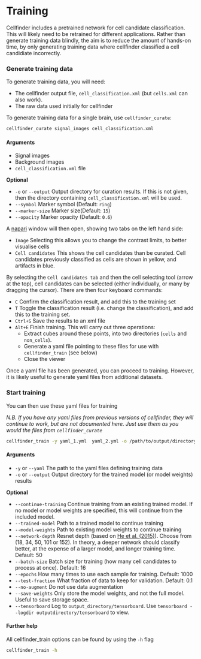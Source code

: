 # Training

Cellfinder includes a pretrained network for cell candidate classification. 
This will likely need to be retrained for different applications. Rather than
generate training data blindly, the aim is to reduce the amount of hands-on 
time, by only generating training data where cellfinder classified a cell 
candidiate incorrectly.


### Generate training data
To generate training data, you will need:
* The cellfinder output file, `cell_classification.xml` (but `cells.xml` 
can also work).
* The raw data used initially for cellfinder

To generate training data for a single brain, use `cellfinder_curate`:

```bash
cellfinder_curate signal_images cell_classification.xml
```

#### Arguments
* Signal images
* Background images
* `cell_classification.xml` file

**Optional**
* `-o` or `--output` Output directory for curation results. If this is not 
given, then the directory containing `cell_classification.xml` will be used.
* `--symbol` Marker symbol (Default: `ring`)
* `--marker-size` Marker size(Default: `15`)
* `--opacity` Marker opacity (Default: `0.6`)

A [napari](https://napari.org/) window will then open, showing two tabs on the
left hand side:
* `Image` Selecting this allows you to change the contrast limits, to better
 visualise cells
 * `Cell candidates` This shows the cell candidates than be curated. Cell 
 candidates previously classified as cells are shown in yellow, and artifacts 
 in blue. 
 
 By selecting the `Cell candidates tab` and then the cell selecting tool 
 (arrow at the top), cell candidates can be selected (either individually, 
 or many by dragging the cursor). There are then four keyboard commands:
 * `C` Confirm the classification result, and add this to the training set
 * `T` Toggle the classification result (i.e. change the classification), 
 and add this to the training set.
 * `Ctrl+S` Save the results to an xml file
 * `Alt+E` Finish training. This will carry out three operations:
    * Extract cubes around these points, into two directories (`cells` and 
    `non_cells`).
    * Generate a yaml file pointing to these files for use with 
    `cellfinder_train` (see below)
    * Close the viewer
    
Once a yaml file has been generated, you can proceed to training. However, it 
is likely useful to generate yaml files from additional datasets.

### Start training
You can then use these yaml files for training

*N.B. If you have any yaml files from previous versions of cellfinder, they 
will continue to work, but are not documented here. Just use them as 
you would the files from `cellfinder_curate`*

```bash
cellfinder_train -y yaml_1.yml  yaml_2.yml -o /path/to/output/directory/
```

#### Arguments
* `-y` or `--yaml` The path to the yaml files defining training data
* `-o` or `--output` Output directory for the trained model (or model weights)
results

**Optional**
* `--continue-training` Continue training from an existing trained model. 
If no model or model weights are specified, this will continue from the 
included model.
* `--trained-model` Path to a trained model to continue training
* `--model-weights` Path to existing model weights to continue training
* `--network-depth` Resnet depth 
(based on [He et al. (2015)](https://arxiv.org/abs/1512.03385)). Choose from
(18, 34, 50, 101 or 152). In theory, a deeper network should classify better,
at the expense of a larger model, and longer training time. Default: 50
* `--batch-size` Batch size for training (how many cell candidates to process 
at once). Default: 16
* `--epochs` How many times to use each sample for training. Default: 1000
* `--test-fraction` What fraction of data to keep for validation. Default: 0.1
* `--no-augment` Do not use data augmentation
* `--save-weights` Only store the model weights, and not the full model. 
Useful to save storage space.
* `--tensorboard` Log to `output_directory/tensorboard`. Use 
`tensorboard --logdir outputdirectory/tensorboard` to view.


#### Further help
All cellfinder_train options can be found by using the `-h` flag

``` bash
cellfinder_train -h
```

